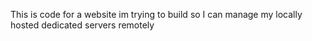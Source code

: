 This is code for a website im trying to build so I can manage my locally hosted dedicated servers remotely
